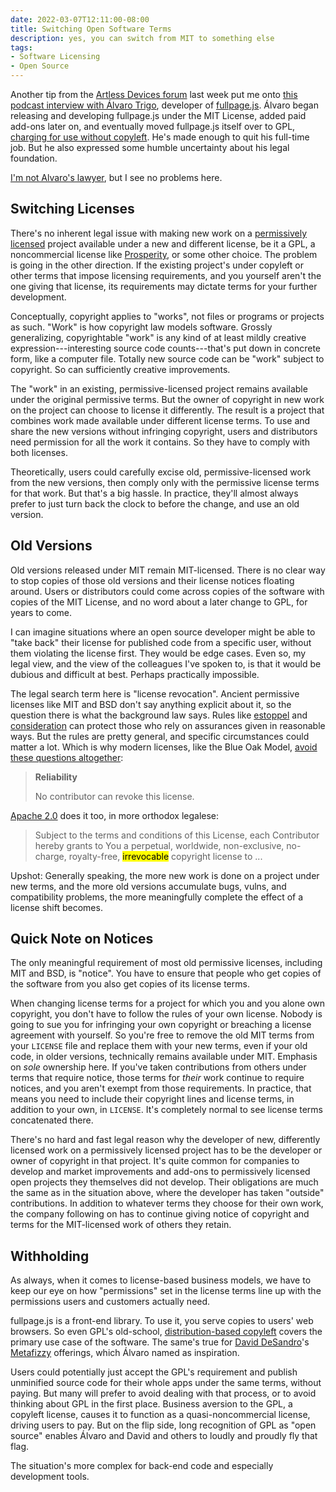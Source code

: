 ```yaml
---
date: 2022-03-07T12:11:00-08:00
title: Switching Open Software Terms
description: yes, you can switch from MIT to something else
tags:
- Software Licensing
- Open Source
---
```


Another tip from the [Artless Devices forum](https://forum.artlessdevices.com) last week put me onto [this podcast interview with Álvaro Trigo](https://www.software-engineering-unlocked.com/money-open-source-software/), developer of [fullpage.js](https://alvarotrigo.com/fullPage/).  Álvaro began releasing and developing fullpage.js under the MIT License, added paid add-ons later on, and eventually moved fullpage.js itself over to GPL, [charging for use without copyleft](https://duallicensing.com/).  He's made enough to quit his full-time job.  But he also expressed some humble uncertainty about his legal foundation.

[I'm not Alvaro's lawyer](https://notlegaladvice.law), but I see no problems here.

## Switching Licenses

There's no inherent legal issue with making new work on a [permissively licensed](https://blueoakcouncil.org/list) project available under a new and different license, be it a GPL, a noncommercial license like [Prosperity](https://prosperitylicense.com), or some other choice.  The problem is going in the other direction.  If the existing project's under copyleft or other terms that impose licensing requirements, and you yourself aren't the one giving that license, its requirements may dictate terms for your further development.

Conceptually, copyright applies to "works", not files or programs or projects as such.  "Work" is how copyright law models software.  Grossly generalizing, copyrightable "work" is any kind of at least mildly creative expression---interesting source code counts---that's put down in concrete form, like a computer file.  Totally new source code can be "work" subject to copyright.  So can sufficiently creative improvements.

The "work" in an existing, permissive-licensed project remains available under the original permissive terms.  But the owner of copyright in new work on the project can choose to license it differently.  The result is a project that combines work made available under different license terms.  To use and share the new versions without infringing copyright, users and distributors need permission for all the work it contains.  So they have to comply with both licenses.

<!--The developer or company owning the new work needn't be the same as developer or company owning the earlier work.  And indeed it's fairly common for developers and companies to offer improvements and add-ons to permissively licensed software they did not write.  With a sufficiently permissive license, users and distributors can more or less treat the code as if they wrote it.  The sole requirement of licenses like MIT and BSD is making sure to include copies of those license terms with copies of the software they apply to.  If you yourself own copyright in the old work, and gave the permissive license for it, you don't have to comply with the terms of your own license.  You can't sue yourself for violating the terms of a license agreement with yourself, or for infringing copyright in a work you yourself own.-->

Theoretically, users could carefully excise old, permissive-licensed work from the new versions, then comply only with the permissive license terms for that work.  But that's a big hassle.  In practice, they'll almost always prefer to just turn back the clock to before the change, and use an old version.

## Old Versions

Old versions released under MIT remain MIT-licensed.  There is no clear way to stop copies of those old versions and their license notices floating around.  Users or distributors could come across copies of the software with copies of the MIT License, and no word about a later change to GPL, for years to come.

I can imagine situations where an open source developer might be able to "take back" their license for published code from a specific user, without them violating the license first.  They would be edge cases.  Even so, my legal view, and the view of the colleagues I've spoken to, is that it would be dubious and difficult at best.  Perhaps practically impossible.

The legal search term here is "license revocation".  Ancient permissive licenses like MIT and BSD don't say anything explicit about it, so the question there is what the background law says.  Rules like [estoppel](https://en.wikipedia.org/wiki/Estoppel) and [consideration](https://en.wikipedia.org/wiki/Consideration) can protect those who rely on assurances given in reasonable ways.  But the rules are pretty general, and specific circumstances could matter a lot.  Which is why modern licenses, like the Blue Oak Model, [avoid these questions altogether](https://blueoakcouncil.org/license/1.0.0#reliability):

> **Reliability**
>
> No contributor can revoke this license.

[Apache 2.0](https://www.apache.org/licenses/LICENSE-2.0.html#copyright) does it too, in more orthodox legalese:

> Subject to the terms and conditions of this License, each Contributor hereby grants to You a perpetual, worldwide, non-exclusive, no-charge, royalty-free, <mark>irrevocable</mark> copyright license to ...

Upshot:  Generally speaking, the more new work is done on a project under new terms, and the more old versions accumulate bugs, vulns, and compatibility problems, the more meaningfully complete the effect of a license shift becomes.

## Quick Note on Notices

The only meaningful requirement of most old permissive licenses, including MIT and BSD, is "notice".  You have to ensure that people who get copies of the software from you also get copies of its license terms.

When changing license terms for a project for which you and you alone own copyright, you don't have to follow the rules of your own license.  Nobody is going to sue you for infringing your own copyright or breaching a license agreement with yourself.  So you're free to remove the old MIT terms from your `LICENSE` file and replace them with your new terms, even if your old code, in older versions, technically remains available under MIT.  Emphasis on _sole_ ownership here.  If you've taken contributions from others under terms that require notice, those terms for _their_ work continue to require notices, and you aren't exempt from those requirements.  In practice, that means you need to include their copyright lines and license terms, in addition to your own, in `LICENSE`.  It's completely normal to see license terms concatenated there.

There's no hard and fast legal reason why the developer of new, differently licensed work on a permissively licensed project has to be the developer or owner of copyright in that project.  It's quite common for companies to develop and market improvements and add-ons to permissively licensed open projects they themselves did not develop.  Their obligations are much the same as in the situation above, where the developer has taken "outside" contributions.  In addition to whatever terms they choose for their own work, the company following on has to continue giving notice of copyright and terms for the MIT-licensed work of others they retain.

## Withholding

As always, when it comes to license-based business models, we have to keep our eye on how "permissions" set in the license terms line up with the permissions users and customers actually need.

fullpage.js is a front-end library.  To use it, you serve copies to users' web browsers.  So even GPL's old-school, [distribution-based copyleft](https://blueoakcouncil.org/copyleft#strong-copyleft-family) covers the primary use case of the software.  The same's true for [David DeSandro](https://desandro.com/)'s [Metafizzy](https://metafizzy.co/) offerings, which Álvaro named as inspiration.

Users could potentially just accept the GPL's requirement and publish unminified source code for their whole apps under the same terms, without paying.  But many will prefer to avoid dealing with that process, or to avoid thinking about GPL in the first place.  Business aversion to the GPL, a copyleft license, causes it to function as a quasi-noncommercial license, driving users to pay.  But on the flip side, long recognition of GPL as "open source" enables Álvaro and David and others to loudly and proudly fly that flag.

The situation's more complex for back-end code and especially development tools.
